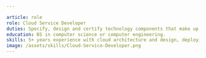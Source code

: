```yaml
---

article: role
role: Cloud Service Developer
duties: Specify, design and certify technology components that make up the underlying services deployed in the cloud for end users.
education: BS in computer science or computer engineering.
skills: 5+ years experience with cloud architecture and design, deploying Web services on SQA platforms like Amazon EC2, AWS, Azure, or Rackspace. Experience, as well as PHP Python, Java, or C++.
image: /assets/skills/Cloud-Service-Developer.png
---
```


  